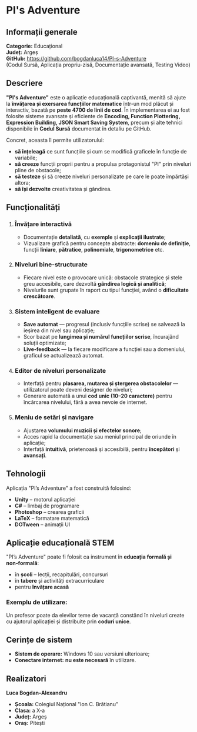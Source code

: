 # PI's Adventure

## Informații generale

**Categorie:** Educațional  
**Județ:** Argeș  
**GitHub:** https://github.com/bogdanluca14/PI-s-Adventure  
(Codul Sursă, Aplicația propriu-zisă, Documentație avansată, Testing Video)


## Descriere

**"PI's Adventure"** este o aplicație educațională captivantă, menită să ajute la **învățarea și exersarea funcțiilor matematice** într-un mod plăcut și interactiv, bazată pe **peste 4700 de linii de cod**. În implementarea ei au fost folosite sisteme avansate și eficiente de **Encoding, Function Plottering, Expression Building, JSON Smart Saving System**, precum și alte tehnici disponibile în **Codul Sursă** documentat în detaliu pe GitHub.

Concret, aceasta îi permite utilizatorului:
- **să înțeleagă** ce sunt funcțiile și cum se modifică graficele în funcție de variabile;
- **să creeze** funcții proprii pentru a propulsa protagonistul "PI" prin niveluri pline de obstacole;
- **să testeze** și să creeze niveluri personalizate pe care le poate împărtăși altora;
- **să își dezvolte** creativitatea și gândirea.


## Funcționalități

1. ### Învățare interactivă
   - Documentație **detaliată**, cu **exemple** și **explicații ilustrate**;
   - Vizualizare grafică pentru concepte abstracte: **domeniu de definiție**, funcții **liniare**, **pătratice**, **polinomiale**, **trigonometrice** etc.

2. ### Niveluri bine-structurate
   - Fiecare nivel este o provocare unică: obstacole strategice și stele greu accesibile, care dezvoltă **gândirea logică și analitică**;
   - Nivelurile sunt grupate în raport cu tipul funcției, având o **dificultate crescătoare**.

3. ### Sistem inteligent de evaluare
   - **Save automat** — progresul (inclusiv funcțiile scrise) se salvează la ieșirea din nivel sau aplicație;
   - Scor bazat pe **lungimea și numărul funcțiilor scrise**, încurajând soluții optimizate;
   - **Live‑feedback** — la fiecare modificare a funcției sau a domeniului, graficul se actualizează automat.

4. ### Editor de niveluri personalizate
   - Interfață pentru **plasarea, mutarea și ștergerea obstacolelor** — utilizatorul poate deveni designer de niveluri;
   - Generare automată a unui **cod unic (10–20 caractere)** pentru încărcarea nivelului, fără a avea nevoie de internet.

5. ### Meniu de setări și navigare
   - Ajustarea **volumului muzicii și efectelor sonore**;
   - Acces rapid la documentație sau meniul principal de oriunde în aplicație;
   - Interfață **intuitivă**, prietenoasă și accesibilă, pentru **începători** și **avansați**.


## Tehnologii

Aplicația "PI’s Adventure" a fost construită folosind:

- **Unity** – motorul aplicației  
- **C#** – limbaj de programare  
- **Photoshop** – crearea graficii
- **LaTeX** – formatare matematică  
- **DOTween** – animații UI  


## Aplicație educațională STEM

"PI’s Adventure" poate fi folosit ca instrument în **educația formală și non‑formală**:

- în **școli** – lecții, recapitulări, concursuri  
- în **tabere** și activități extracurriculare  
- pentru **învățare acasă**

### Exemplu de utilizare:
Un profesor poate da elevilor teme de vacanță constând în niveluri create cu ajutorul aplicației și distribuite prin **coduri unice**.


## Cerințe de sistem

- **Sistem de operare:** Windows 10 sau versiuni ulterioare;
- **Conectare internet:** **nu este necesară** în utilizare.


## Realizatori

**Luca Bogdan‑Alexandru**  
- **Școala:** Colegiul Național "Ion C. Brătianu"
- **Clasa:** a X‑a  
- **Județ:** Argeș  
- **Oraș:** Pitești
